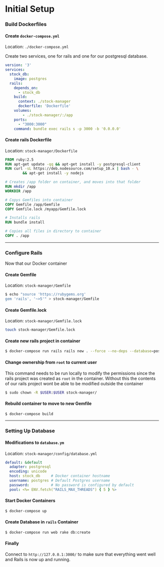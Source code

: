 # Initial Setup

### Build Dockerfiles

#### Create `docker-compose.yml`

Location: `./docker-compose.yml`

Create two services, one for rails and one for our postgresql database.

```yaml
version: '3'
services:
  stock_db:
    image: postgres
  rails:
    depends_on:
      - stock_db
    build:
      context: ./stock-manager
      dockerfile: 'Dockerfile'
    volumes:
        - ./stock-manager/:/app
    ports:
      - "3000:3000"
    command: bundle exec rails s -p 3000 -b '0.0.0.0'
```

#### Create rails Dockerfile

Location: `stock-manager/Dockerfile`

```Dockerfile
FROM ruby:2.5
RUN apt-get update -qq && apt-get install -y postgresql-client
RUN curl -sL https://deb.nodesource.com/setup_10.x | bash - \
        && apt-get install -y nodejs

# Creates /app folder on container, and moves into that folder
RUN mkdir /app
WORKDIR /app

# Copys Gemfiles into container
COPY Gemfile /app/Gemfile
COPY Gemfile.lock /myapp/Gemfile.lock

# Installs rails
RUN bundle install

# Copies all files in directory to container
COPY . /app
```

* * *

### Configure Rails

Now that our Docker container

#### Create Gemfile

Location: `stock-manager/Gemfile`

```bash
$ echo "source 'https://rubygems.org'
gem 'rails', '~>5'" > stock-manager/Gemfile
```

#### Create Gemfile.lock

Location: `stock-manager/Gemfile.lock`

```bash
touch stock-manager/Gemfile.lock
```

#### Create new rails project in container

```bash
$ docker-compose run rails rails new . --force --no-deps --database=postgresql
```

#### Change ownership from `root` to current user

This command needs to be run locally to modify the permissions since the rails project was created as `root` in the container. Without this the contents of our rails project wont be able to be modified outside the container

```bash
$ sudo chown -R $USER:$USER stock-manager/
```

#### Rebuild container to move to new Gemfile

```bash
$ docker-compose build
```

* * *

### Setting Up Database

#### Modifications to `database.ym`

Location: `stock-manager/config/database.yml`

```yaml
default: &default
  adapter: postgresql
  encoding: unicode
  host: stock_db     # Docker container hostname
  username: postgres # Default Postgres username
  password:          # No password is configured by default
  pool: <%= ENV.fetch("RAILS_MAX_THREADS") { 5 } %>
```

#### Start Docker Containers

```bash
$ docker-compose up
```

#### Create Database in `rails` Container

```bash
$ docker-compose run web rake db:create
```

#### Finally

Connect to `http://127.0.0.1:3000/` to make sure that everything went well and Rails is now up and running.
